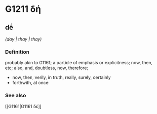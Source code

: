 # G1211 δή

## dḗ

_(day | thay | thay)_

### Definition

probably akin to G1161; a particle of emphasis or explicitness; now, then, etc; also, and, doubtless, now, therefore; 

- now, then, verily, in truth, really, surely, certainly
- forthwith, at once

### See also

[[G1161|G1161 δέ]]
